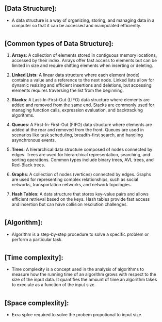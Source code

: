 #
## [Data Structure]:
* A data structure is a way of organizing, storing, and managing data in a computer so that it can be accessed and manipulated efficiently. 

#
## [Common types of Data Structure]:
1. **Arrays**: A collection of elements stored in contiguous memory locations, accessed by their index. Arrays offer fast access to elements but can be limited in size and require shifting elements when inserting or deleting.

2. **Linked Lists**: A linear data structure where each element (node) contains a value and a reference to the next node. Linked lists allow for dynamic resizing and efficient insertions and deletions, but accessing elements requires traversing the list from the beginning.

3. **Stacks**: A Last-In-First-Out (LIFO) data structure where elements are added and removed from the same end. Stacks are commonly used for managing function calls, expression evaluation, and backtracking algorithms.

4. **Queues**: A First-In-First-Out (FIFO) data structure where elements are added at the rear and removed from the front. Queues are used in scenarios like task scheduling, breadth-first search, and handling asynchronous events.

5. **Trees**: A hierarchical data structure composed of nodes connected by edges. Trees are used for hierarchical representation, searching, and sorting operations. Common types include binary trees, AVL trees, and Red-Black trees.

6. **Graphs**: A collection of nodes (vertices) connected by edges. Graphs are used for representing complex relationships, such as social networks, transportation networks, and network topologies.

7. **Hash Tables**: A data structure that stores key-value pairs and allows efficient retrieval based on the keys. Hash tables provide fast access and insertion but can have collision resolution challenges.

#
## [Algorithm]:
*  Algorithm is a step-by-step procedure to solve a specific problem or perform a particular task.

#
## [Time complexity]:
* Time complexity is a concept used in the analysis of algorithms to measure how the running time of an algorithm grows with respect to the size of the input data. It quantifies the amount of time an algorithm takes to exec ute as a function of the input size.

#
## [Space complexlity]:
* Exra splce required to solve the probem propotional to input size.
